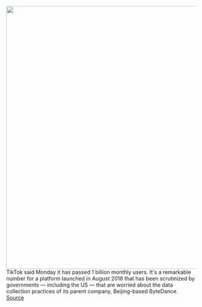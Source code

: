 <img src='https://cdn.vox-cdn.com/thumbor/z-93cXxLwoEBzVa20ZYvSraD4Ww=/0x0:2040x1360/1200x800/filters:focal(857x517:1183x843)/cdn.vox-cdn.com/uploads/chorus_image/image/69915416/acastro_200803_1777_tikTok_0001.0.0.jpg' width='700px' /><br/>
TikTok said Monday it has passed 1 billion monthly users. It's a remarkable number for a platform launched in August 2018 that has been scrutinized by governments — including the US — that are worried about the data collection practices of its parent company, Beijing-based ByteDance.
<a href='https://www.theverge.com/2021/9/27/22696281/tiktok-1-billion-users'> Source <a/>